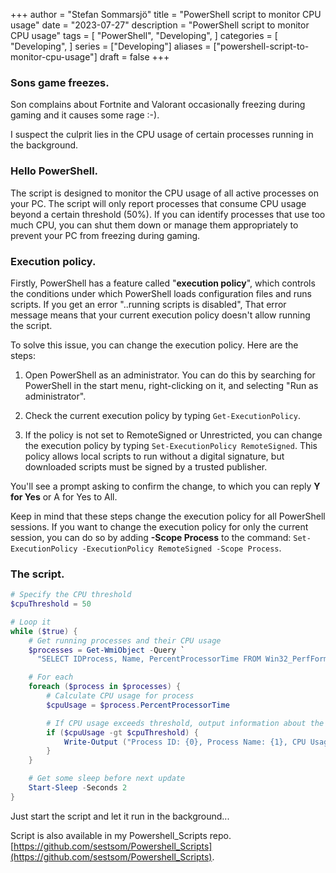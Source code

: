 +++
author = "Stefan Sommarsjö"
title = "PowerShell script to monitor CPU usage"
date = "2023-07-27"
description = "PowerShell script to monitor CPU usage"
tags = [
    "PowerShell",
	"Developing",
]
categories = [
    "Developing",
]
series = ["Developing"]
aliases = ["powershell-script-to-monitor-cpu-usage"]
draft = false
+++

### Sons game freezes.
Son complains about Fortnite and Valorant occasionally freezing during gaming and it causes some rage :-).

I suspect the culprit lies in the CPU usage of certain processes running in the background.

### Hello PowerShell.
The script is designed to monitor the CPU usage of all active processes on your PC. The script will only report 
processes that consume CPU usage beyond a certain threshold (50%). If you can identify processes that use too much 
CPU, you can shut them down or manage them appropriately to prevent your PC from freezing during gaming.
<!--more-->
### Execution policy.
Firstly, PowerShell has a feature called "**execution policy**", which controls the conditions under which PowerShell loads configuration files and runs scripts. If you get an error "..running scripts is disabled", That error message means that your current execution policy doesn't allow running the script.

To solve this issue, you can change the execution policy. Here are the steps:

1. Open PowerShell as an administrator. You can do this by searching for PowerShell in the start menu, right-clicking on it, and selecting "Run as administrator".

2. Check the current execution policy by typing ```Get-ExecutionPolicy```.

3. If the policy is not set to RemoteSigned or Unrestricted, you can change the execution policy by typing ```Set-ExecutionPolicy RemoteSigned```. This policy allows local scripts to run without a digital signature, but downloaded scripts must be signed by a trusted publisher.

You'll see a prompt asking to confirm the change, to which you can reply **Y for Yes** or A for Yes to All.

Keep in mind that these steps change the execution policy for all PowerShell sessions. If you want to change the execution policy for only the current session, you can do so by adding **-Scope Process** to the command:
```Set-ExecutionPolicy -ExecutionPolicy RemoteSigned -Scope Process```.

### The script.
```PowerShell
# Specify the CPU threshold
$cpuThreshold = 50

# Loop it
while ($true) {
    # Get running processes and their CPU usage
    $processes = Get-WmiObject -Query `
      "SELECT IDProcess, Name, PercentProcessorTime FROM Win32_PerfFormattedData_PerfProc_Process WHERE NOT Name='_Total' AND NOT Name='Idle'"

    # For each
    foreach ($process in $processes) {
        # Calculate CPU usage for process
        $cpuUsage = $process.PercentProcessorTime

        # If CPU usage exceeds threshold, output information about the process
        if ($cpuUsage -gt $cpuThreshold) {
            Write-Output ("Process ID: {0}, Process Name: {1}, CPU Usage: {2}%" -f $process.IDProcess, $process.Name, $cpuUsage)
        }
    }

    # Get some sleep before next update
    Start-Sleep -Seconds 2
}
``` 
Just start the script and let it run in the background...

Script is also available in my Powershell_Scripts repo. [https://github.com/sestsom/Powershell_Scripts](https://github.com/sestsom/Powershell_Scripts).

 




